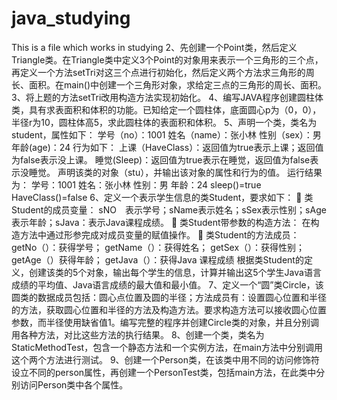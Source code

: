 # java_studying
This is a file which works in studying
2、先创建一个Point类，然后定义Triangle类。在Triangle类中定义3个Point的对象用来表示一个三角形的三个点，再定义一个方法setTri对这三个点进行初始化，然后定义两个方法求三角形的周长、面积。在main()中创建一个三角形对象，求给定三点的三角形的周长、面积。
3、将上题的方法setTri改用构造方法实现初始化。
4、编写JAVA程序创建圆柱体类，具有求表面积和体积的功能。已知给定一个圆柱体，底面圆心p为（0，0），半径r为10，圆柱体高5，求此圆柱体的表面积和体积。
5、声明一个类，类名为student，属性如下：
学号（no）：1001
姓名（name）：张小林
性别（sex）：男
年龄(age)：24
行为如下：
上课（HaveClass）：返回值为true表示上课；返回值为false表示没上课。
睡觉(Sleep)：返回值为true表示在睡觉，返回值为false表示没睡觉。
声明该类的对象（stu），并输出该对象的属性和行为的值。
运行结果为：
学号：1001
姓名：张小林
性别：男
年龄：24
sleep()=true
HaveClass()=false
6、定义一个表示学生信息的类Student，要求如下：
	类Student的成员变量：
sNO　表示学号；sName表示姓名；sSex表示性别；sAge表示年龄；sJava：表示Java课程成绩。
	类Student带参数的构造方法： 
在构造方法中通过形参完成对成员变量的赋值操作。
	类Student的方法成员：
getNo（）：获得学号； 
getName（）：获得姓名； 
getSex（）：获得性别；
getAge（）获得年龄；
getJava（）：获得Java 课程成绩
根据类Student的定义，创建该类的5个对象，输出每个学生的信息，计算并输出这5个学生Java语言成绩的平均值、Java语言成绩的最大值和最小值。
7、定义一个“圆”类Circle，该圆类的数据成员包括：圆心点位置及圆的半径；方法成员有：设置圆心位置和半径的方法，获取圆心位置和半径的方法及构造方法。要求构造方法可以接收圆心位置参数，而半径使用缺省值1。编写完整的程序并创建Circle类的对象，并且分别调用各种方法，对比这些方法的执行结果。
8、创建一个类，类名为StaticMethodTest，包含一个静态方法和一个实例方法，在main方法中分别调用这个两个方法进行测试。
9、创建一个Person类，在该类中用不同的访问修饰符设立不同的person属性，再创建一个PersonTest类，包括main方法，在此类中分别访问Person类中各个属性。
